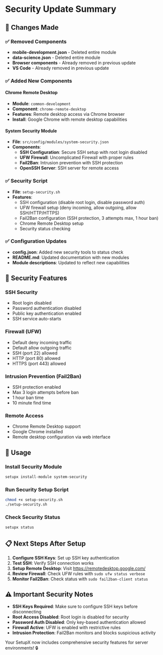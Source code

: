 # Security Update Summary

## 🎯 Changes Made

### ✅ **Removed Components**
- **mobile-development.json** - Deleted entire module
- **data-science.json** - Deleted entire module  
- **Browser components** - Already removed in previous update
- **VS Code** - Already removed in previous update

### ✅ **Added New Components**

#### **Chrome Remote Desktop**
- **Module**: `common-development`
- **Component**: `chrome-remote-desktop`
- **Features**: Remote desktop access via Chrome browser
- **Install**: Google Chrome with remote desktop capabilities

#### **System Security Module**
- **File**: `src/config/modules/system-security.json`
- **Components**:
  - **SSH Configuration**: Secure SSH setup with root login disabled
  - **UFW Firewall**: Uncomplicated Firewall with proper rules
  - **Fail2Ban**: Intrusion prevention with SSH protection
  - **OpenSSH Server**: SSH server for remote access

### ✅ **Security Script**
- **File**: `setup-security.sh`
- **Features**:
  - SSH configuration (disable root login, disable password auth)
  - UFW firewall setup (deny incoming, allow outgoing, allow SSH/HTTP/HTTPS)
  - Fail2Ban configuration (SSH protection, 3 attempts max, 1 hour ban)
  - Chrome Remote Desktop setup
  - Security status checking

### ✅ **Configuration Updates**
- **config.json**: Added new security tools to status check
- **README.md**: Updated documentation with new modules
- **Module descriptions**: Updated to reflect new capabilities

## 🔧 **Security Features**

### **SSH Security**
- Root login disabled
- Password authentication disabled
- Public key authentication enabled
- SSH service auto-starts

### **Firewall (UFW)**
- Default deny incoming traffic
- Default allow outgoing traffic
- SSH (port 22) allowed
- HTTP (port 80) allowed
- HTTPS (port 443) allowed

### **Intrusion Prevention (Fail2Ban)**
- SSH protection enabled
- Max 3 login attempts before ban
- 1 hour ban time
- 10 minute find time

### **Remote Access**
- Chrome Remote Desktop support
- Google Chrome installed
- Remote desktop configuration via web interface

## 🚀 **Usage**

### **Install Security Module**
```bash
setupx install-module system-security
```

### **Run Security Setup Script**
```bash
chmod +x setup-security.sh
./setup-security.sh
```

### **Check Security Status**
```bash
setupx status
```

## 📋 **Next Steps After Setup**

1. **Configure SSH Keys**: Set up SSH key authentication
2. **Test SSH**: Verify SSH connection works
3. **Setup Remote Desktop**: Visit https://remotedesktop.google.com/
4. **Review Firewall**: Check UFW rules with `sudo ufw status verbose`
5. **Monitor Fail2Ban**: Check status with `sudo fail2ban-client status`

## ⚠️ **Important Security Notes**

- **SSH Keys Required**: Make sure to configure SSH keys before disconnecting
- **Root Access Disabled**: Root login is disabled for security
- **Password Auth Disabled**: Only key-based authentication allowed
- **Firewall Active**: UFW is enabled with restrictive rules
- **Intrusion Protection**: Fail2Ban monitors and blocks suspicious activity

Your SetupX now includes comprehensive security features for server environments! 🔒
